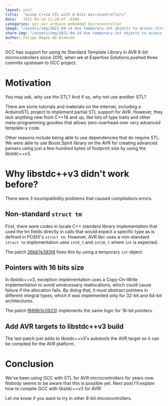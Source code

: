 ```yaml
---
layout: post
title:  "Using C++14 STL with 8-bits microcontrollers"
date:   2021-04-14 11:20:47 -0300
categories: gcc avr arduino embedded microcontroller
image: "/assets/img/2021-04-14 Use temporary int objects to access struct tm members.png"
share-img: "/assets/img/2021-04-14 Use temporary int objects to access struct tm members.png"
author: Felipe Magno de Almeida
---
```


GCC has support for using its Standard Template Library in AVR 8-bit
microcontrollers since 2016, when we at Expertise Solutions pushed
three commits upstream to GCC project.

# Motivation

You may ask, why use the STL? And if so, why not use another STL?

There are some tutorials and materials on the internet, including a
ArduinoSTL project to implement partial STL support for AVR. However,
they lack anything new from C++14 and up, like lots of type traits and
other meta-programming goodies that allows zero-overhead over very
advanced template-y code.

Other reasons include being able to use dependencies that do require
STL. We were able to use Boost.Spirit library on the AVR for creating
advanced parsers using just a few hundred bytes of footprint size by
using the libstdc++v3.

# Why libstdc++v3 didn't work before?

There were 3 incompatibility problems that caused compilations errors.

## Non-standard `struct tm`

First, there were codes in locale C++ standard library implementation
that used the tm fields directly in calls that would expect a specific
type as is defined in POSIX's `struct tm`. However, AVR libc uses a
non-standard `struct tm` implementation uses `int8_t` and `int16_t`
where `int` is expected.

The patch
[26b67e383f4](https://github.com/gcc-mirror/gcc/commit/26b67e383f4b1df812cd7ba33de43451aff883ba)
fixes this by using a temporary `int` object.

## Pointers with 16 bits size

In libstdc++v3, exception implementation uses a Copy-On-Write
implementation to avoid unnecessary reallocations, which could cause
failure if the allocation fails. By doing that, it must abstract
pointers in different integral types, which it was implemented only
for 32-bit and 64-bit architectures.

The patch
[f68963c0923](https://github.com/gcc-mirror/gcc/commit/26b67e383f4b1df812cd7ba33de43451aff883ba))
implements the same logic for 16-bit pointers.

## Add AVR targets to libstdc++v3 build

The last patch just adds to libstdc++v3's autotools the AVR target so
it can be compiled for the AVR platform.

# Conclusion

We've been using GCC with STL for AVR microcontrollers for years
now. Nobody seems to be aware that this is possible yet. Next post
I'll explain how to compile GCC with libstdc++v3 for AVR!

Let me know if you want to try in other 8-bit microcontrollers.
